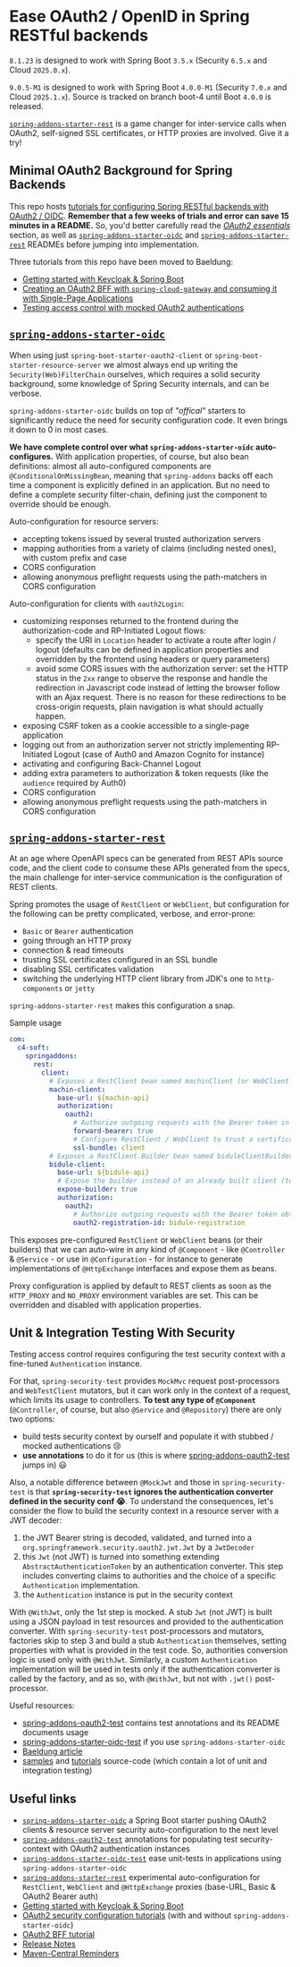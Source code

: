 # Ease OAuth2 / OpenID in Spring RESTful backends


`8.1.23` is designed to work with Spring Boot `3.5.x` (Security `6.5.x` and Cloud `2025.0.x`).

`9.0.5-M1` is designed to work with Spring Boot `4.0.0-M1` (Security `7.0.x` and Cloud `2025.1.x`). Source is tracked on branch boot-4 until Boot `4.0.0` is released.

[`spring-addons-starter-rest`](https://github.com/ch4mpy/spring-addons/tree/master/spring-addons-starter-rest) is a game changer for inter-service calls when OAuth2, self-signed SSL certificates, or HTTP proxies are involved. Give it a try!

## Minimal OAuth2 Background for Spring Backends

This repo hosts [tutorials for configuring Spring RESTful backends with OAuth2 / OIDC](https://github.com/ch4mpy/spring-addons/tree/master/samples/tutorials#securing-spring-applications-with-oauth2). **Remember that a few weeks of trials and error can save 15 minutes in a README.** So, you'd better carefully read the [_OAuth2 essentials_](https://github.com/ch4mpy/spring-addons/tree/master/samples/tutorials#1-oauth2-essentials) section, as well as [`spring-addons-starter-oidc`](https://github.com/ch4mpy/spring-addons/tree/master/spring-addons-starter-oidc#spring-addons-starter-oidc) and [`spring-addons-starter-rest`](https://github.com/ch4mpy/spring-addons/tree/master/spring-addons-starter-rest#auto-configure-restclient-or-webclient-beans) READMEs before jumping into implementation.

Three tutorials from this repo have been moved to Baeldung:
- [Getting started with Keycloak & Spring Boot](https://www.baeldung.com/spring-boot-keycloak)
- [Creating an OAuth2 BFF with `spring-cloud-gateway` and consuming it with Single-Page Applications](https://www.baeldung.com/spring-cloud-gateway-bff-oauth2)
- [Testing access control with mocked OAuth2 authentications](https://www.baeldung.com/spring-oauth-testing-access-control)

## [`spring-addons-starter-oidc`](https://github.com/ch4mpy/spring-addons/tree/master/spring-addons-starter-oidc)

When using just `spring-boot-starter-oauth2-client` or `spring-boot-starter-resource-server` we almost always end up writing the `Security(Web)FilterChain` ourselves, which requires a solid security background, some knowledge of Spring Security internals, and can be verbose.

`spring-addons-starter-oidc` builds on top of _"offical"_ starters to significantly reduce the need for security configuration code. It even brings it down to 0 in most cases.

**We have complete control over what `spring-addons-starter-oidc` auto-configures.** With application properties, of course, but also bean definitions: almost all auto-configured components are `@ConditionalOnMissingBean`, meaning that `spring-addons` backs off each time a component is explicitly defined in an application. But no need to define a complete security filter-chain, defining just the component to override should be enough.

Auto-configuration for resource servers:
- accepting tokens issued by several trusted authorization servers
- mapping authorities from a variety of claims (including nested ones), with custom prefix and case
- CORS configuration
- allowing anonymous preflight requests using the path-matchers in CORS configuration

Auto-configuration for clients with `oauth2Login`:
- customizing responses returned to the frontend during the authorization-code and RP-Initiated Logout flows:
  - specify the URI in `Location` header to activate a route after login / logout (defaults can be defined in application properties and overridden by the frontend using headers or query parameters)
  - avoid some CORS issues with the authorization server: set the HTTP status in the `2xx` range to observe the response and handle the redirection in Javascript code instead of letting the browser follow with an Ajax request. There is no reason for these redirections to be cross-origin requests, plain navigation is what should actually happen.
- exposing CSRF token as a cookie accessible to a single-page application
- logging out from an authorization server not strictly implementing RP-Initiated Logout (case of Auth0 and Amazon Cognito for instance)
- activating and configuring Back-Channel Logout
- adding extra parameters to authorization & token requests (like the `audience` required by Auth0)
- CORS configuration
- allowing anonymous preflight requests using the path-matchers in CORS configuration

## [`spring-addons-starter-rest`](https://github.com/ch4mpy/spring-addons/tree/master/spring-addons-starter-rest)

At an age where OpenAPI specs can be generated from REST APIs source code, and the client code to consume these APIs generated from the specs, the main challenge for inter-service communication is the configuration of REST clients. 

Spring promotes the usage of `RestClient` or `WebClient`, but configuration for the following can be pretty complicated, verbose, and error-prone:
- `Basic` or `Bearer` authentication
- going through an HTTP proxy
- connection & read timeouts
- trusting SSL certificates configured in an SSL bundle
- disabling SSL certificates validation
- switching the underlying HTTP client library from JDK's one to `http-components` or `jetty`

`spring-addons-starter-rest` makes this configuration a snap.

Sample usage
```yaml
com:
  c4-soft:
    springaddons:
      rest:
        client:
          # Exposes a RestClient bean named machinClient (or WebClient in a WebFlux app)
          machin-client:
            base-url: ${machin-api}
            authorization:
              oauth2:
                # Authorize outgoing requests with the Bearer token in the security context (possible only in a resource server app)
                forward-bearer: true
                # Configure RestClient / WebClient to trust a certificate described with an SSL bundle (should point to an entry in spring.ssl.bundle properties)
                ssl-bundle: client
          # Exposes a RestClient.Builder bean named biduleClientBuilder (mind the "expose-builder: true")
          bidule-client:
            base-url: ${bidule-api}
            # Expose the builder instead of an already built client (to fine tune its conf)
            expose-builder: true
            authorization:
              oauth2:
                # Authorize outgoing requests with the Bearer token obtained using an OAuth2 client registration
                oauth2-registration-id: bidule-registration
```
This exposes pre-configured `RestClient` or `WebClient` beans (or their builders) that we can auto-wire in any kind of `@Component` - like `@Controller` & `@Service` - or use in `@Configuration` - for instance to generate implementations of `@HttpExchange` interfaces and expose them as beans.

Proxy configuration is applied by default to REST clients as soon as the `HTTP_PROXY` and `NO_PROXY` environment variables are set. This can be overridden and disabled with application properties.

## Unit & Integration Testing With Security

Testing access control requires configuring the test security context with a fine-tuned `Authentication` instance.

For that, `spring-security-test`  provides `MockMvc` request post-processors and `WebTestClient` mutators, but it can work only in the context of a request, which limits its usage to controllers. **To test any type of `@Component`** (`@Controller`, of course, but also `@Service` and `@Repository`) there are  only two options:
- build tests security context by ourself and populate it with stubbed / mocked authentications :cry:
- **use annotations** to do it for us (this is where [spring-addons-oauth2-test](https://github.com/ch4mpy/spring-addons/tree/master/spring-addons-oauth2-test) jumps in) :smiley:

Also, a notable difference between `@MockJwt` and those in `spring-security-test` is that **`spring-security-test` ignores the authentication converter defined in the security conf :sob:**. To understand the consequences, let's consider the flow to build the security context in a resource server with a JWT decoder:
1. the JWT Bearer string is decoded, validated, and turned into a `org.springframework.security.oauth2.jwt.Jwt` by a `JwtDecoder`
2. this `Jwt` (not JWT) is turned into something extending `AbstractAuthenticationToken` by an authentication converter. This step includes converting claims to authorities and the choice of a specific `Authentication` implementation.
3. the `Authentication` instance is put in the security context

With `@WithJwt`, only the 1st step is mocked. A stub `Jwt` (not JWT) is built using a JSON payload in test resources and provided to the authentication converter. With `spring-security-test` post-processors and mutators, factories skip to step 3 and build a stub `Authentication` themselves, setting properties with what is provided in the test code. So, authorities conversion logic is used only with `@WithJwt`. Similarly, a custom `Authentication` implementation will be used in tests only if the authentication converter is called by the factory, and as so, with `@WithJwt`, but not with `.jwt()` post-processor.

Useful resources:
- [spring-addons-oauth2-test](https://github.com/ch4mpy/spring-addons/tree/master/spring-addons-oauth2-test) contains test annotations and its README documents usage
- [spring-addons-starter-oidc-test](https://github.com/ch4mpy/spring-addons/tree/master/spring-addons-starter-oidc-test) if you use `spring-addons-starter-oidc`
- [Baeldung article](https://www.baeldung.com/spring-oauth-testing-access-control)
- [samples](https://github.com/ch4mpy/spring-addons/tree/master/samples) and [tutorials](https://github.com/ch4mpy/spring-addons/tree/master/samples/tutorials) source-code (which contain a lot of unit and integration testing)

## Useful links
- [`spring-addons-starter-oidc`](https://github.com/ch4mpy/spring-addons/tree/master/spring-addons-starter-oidc) a Spring Boot starter pushing OAuth2 clients & resource server security auto-configuration to the next level
- [`spring-addons-oauth2-test`](https://github.com/ch4mpy/spring-addons/tree/master/spring-addons-oauth2-test) annotations for populating test security-context with OAuth2 authentication instances
- [`spring-addons-starter-oidc-test`](https://github.com/ch4mpy/spring-addons/tree/master/spring-addons-starter-oidc-test) ease unit-tests in applications using `spring-addons-starter-oidc`
- [`spring-addons-starter-rest`](https://github.com/ch4mpy/spring-addons/tree/master/spring-addons-starter-rest) experimental auto-configuration for `RestClient`, `WebClient` and `@HttpExchange` proxies (base-URL, Basic & OAuth2 Bearer auth)
- [Getting started with Keycloak & Spring Boot](https://www.baeldung.com/spring-boot-keycloak)
- [OAuth2 security configuration tutorials](https://github.com/ch4mpy/spring-addons/tree/master/samples/tutorials#securing-spring-applications-with-oauth2) (with and without `spring-addons-starter-oidc`)
- [OAuth2 BFF tutorial](https://www.baeldung.com/spring-cloud-gateway-bff-oauth2)
- [Release Notes](https://github.com/ch4mpy/spring-addons/tree/master/release-notes.md)
- [Maven-Central Reminders](https://github.com/ch4mpy/spring-addons/tree/master/maven-central.md)
